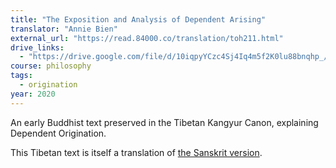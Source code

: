 ```yaml
---
title: "The Exposition and Analysis of Dependent Arising"
translator: "Annie Bien"
external_url: "https://read.84000.co/translation/toh211.html"
drive_links:
  - "https://drive.google.com/file/d/10iqpyYCzc4Sj4Iq4m5f2K0lu88bnqhp_/view?usp=drivesdk"
course: philosophy
tags:
  - origination
year: 2020
---
```


An early Buddhist text preserved in the Tibetan Kangyur Canon, explaining Dependent Origination.

This Tibetan text is itself a translation of [the Sanskrit version](/content/canon/sf238).

